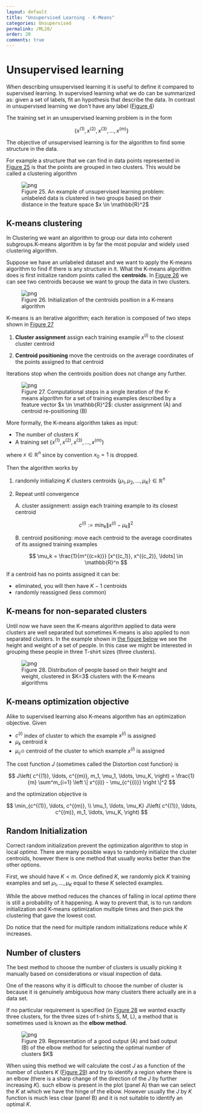 ```yaml
---
layout: default
title: "Unsupervised Learning - K-Means"
categories: Unsupervised
permalink: /ML20/
order: 20
comments: true
---
```


# Unsupervised learning
When describing unsupervised learning it is useful to define it compared to supervised learning. In supervised learning what we do can be summarized as: given a set of labels, fit an hypothesis that describe the data. In contrast in unsupervised learning we don't have any label (<a href="{{site.basurl}}/ML/ML0#fig:iris">Figure 4</a>)

The training set in an unsupervised learning problem is in the form

$$
\left \{ x^{(1)}, x^{(2)}, x^{(3)}, \ldots, x^{(m)} \right \}
$$

The objective of unsupervised learning is for the algorithm to find some structure in the data.

For example a structure that we can find in data points represented in <a href="#fig:simpleclusters">Figure 25</a> is that the points are grouped in two clusters. This would be called a clustering algorithm


    

<figure id="fig:simpleclusters">
    <img src="{{site.baseurl}}/pages/ML-20-UnsupervisedLearning_files/ML-20-UnsupervisedLearning_2_0.png" alt="png">
    <figcaption>Figure 25. An example of unsupervised learning problem: unlabeled data is clustered in two groups based on their distance in the feature space $x \in \mathbb{R}^2$</figcaption>
</figure>

## K-means clustering
In Clustering we want an algorithm to group our data into coherent subgroups.K-means algorithm is by far the most popular and widely used clustering algorithm.

Suppose we have an unlabeled dataset and we want to apply the K-means algorithm to find if there is any structure in it. What the K-means algorithm does is first initialize random points called the **centroids**. In <a href="#fig:kmeanscentroids">Figure 26</a> we can see two centroids because we want to group the data in two clusters.




    

<figure id="fig:kmeanscentroids">
    <img src="{{site.baseurl}}/pages/ML-20-UnsupervisedLearning_files/ML-20-UnsupervisedLearning_4_0.png" alt="png">
    <figcaption>Figure 26. Initialization of the centroids position in a K-means algorithm</figcaption>
</figure>

K-means is an iterative algorithm; each iteration is composed of two steps shown in <a href="#fig:kmeansteps">Figure 27</a>

1. **Cluster assignment** assign each training example $x^{(i)}$ to the closest cluster centroid

2. **Centroid positioning** move the centroids on the average coordinates of the points assigned to that centroid

Iterations stop when the centroids position does not change any further.


    

<figure id="fig:kmeansteps">
    <img src="{{site.baseurl}}/pages/ML-20-UnsupervisedLearning_files/ML-20-UnsupervisedLearning_6_0.png" alt="png">
    <figcaption>Figure 27. Computational steps in a single iteration of the K-means algorithm for a set of training examples described by a feature vector $x \in \mathbb{R}^2$: cluster assignment (A) and centroid re-positioning (B)</figcaption>
</figure>

More formally, the K-means algorithm takes as input:

* The number of clusters $K$
* A training set $\left \lbrace x^{(1)}, x^{(2)}, x^{(3)}, \ldots, x^{(m)} \right \rbrace$

where $x \in \mathbb{R}^n$ since by convention $x_0=1$ is dropped.

Then the algorithm works by

1. randomly initializing $K$ clusters centroids $\{ \mu_1, \mu_2, \ldots, \mu_K \} \in \mathbb{R}^n$

2. Repeat until convergence

    A. cluster assignment: assign each training example to its closest centroid

    $$
    c^{(i)} := \min_k \| x^{(i)} - \mu_k \|^2
    $$

    B. centroid positioning: move each centroid to the average coordinates of its assigned training examples
    
    $$
    \mu_k = \frac{1}{m^{(c=k)}} [x^{(c_1)}, x^{(c_2)}, \ldots] \in \mathbb{R}^n
    $$

If a centroid has no points assigned it can be:

* eliminated, you will then have $K-1$ centroids
* randomly reassigned (less common)

## K-means for non-separated clusters
Until now we have seen the K-means algorithm applied to data were clusters are well separated but sometimes K-means is also applied to non separated clusters. In the example shown in <a href="#tshirtsizes">the figure below</a> we see the height and weight of a set of people. In this case we might be interested in grouping these people in three T-shirt sizes (three clusters).


    

<figure id="fig:tshirtsizes">
    <img src="{{site.baseurl}}/pages/ML-20-UnsupervisedLearning_files/ML-20-UnsupervisedLearning_8_0.png" alt="png">
    <figcaption>Figure 28. Distribution of people based on their height and weight, clustered in $K=3$ clusters with the K-means algorithms</figcaption>
</figure>

## K-means optimization objective
Alike to supervised learning also K-means algorithm has an optimization objective. Given

* $c^{(i)}$ index of cluster to which the example $x^{(i)}$ is assigned
* $\mu_k$ centroid $k$
* $\mu_{c^{(i)}}$ centroid of the cluster to which example $x^{(i)}$ is assigned

The cost function $J$ (sometimes called the Distortion cost function) is

$$
J\left( c^{(1)}, \ldots, c^{(m)}, m_1, \mu_1, \ldots, \mu_K, \right) = \frac{1}{m} \sum^m_{i=1} \left \| x^{(i)} - \mu_{c^{(i)}} \right \|^2
$$

and the optimization objective is 

$$
\min_{c^{(1)}, \ldots, c^{(m)}, \\ \mu_1, \ldots, \mu_K} J\left( c^{(1)}, \ldots, c^{(m)}, m_1, \ldots, \mu_K, \right)
$$

## Random Initialization
Correct random initialization prevent the optimization algorithm to stop in local *optima*. There are many possible ways to randomly initialize the cluster centroids, however there is one method that usually works better than the other options.

First, we should have $K < m$. Once defined $K$, we randomly pick $K$ training examples and set $\mu_1, \ldots, \mu_K$ equal to these $K$ selected examples.

While the above method reduces the chances of falling in local *optima* there is still a probability of it happening. A way to prevent that, is to run random initialization and K-means optimization multiple times and then pick the clustering that gave the lowest cost.

Do notice that the need for multiple random initializations reduce while $K$ increases.

## Number of clusters
The best method to choose the number of clusters is usually picking it manually based on considerations or visual inspection of data.

One of the reasons why it is difficult to choose the number of cluster is because it is genuinely ambiguous how many clusters there actually are in a data set.

If no particular requirement is specified (in <a href="#fig:tshirtsizes">Figure 28</a> we wanted exactly three clusters, for the three sizes of t-shirts S, M, L), a method that is sometimes used is known as the **elbow method**.


    

<figure id="fig:elbow">
    <img src="{{site.baseurl}}/pages/ML-20-UnsupervisedLearning_files/ML-20-UnsupervisedLearning_11_0.png" alt="png">
    <figcaption>Figure 29. Representation of a good output (A) and bad output (B) of the elbow method for selecting the optimal number of clusters $K$</figcaption>
</figure>

When using this method we will calculate the cost $J$ as a function of the number of clusters $K$ (<a href="#fig:elbow">Figure 29</a>) and try to identify a region where there is an elbow (there is a sharp change of the direction of the $J$ by further increasing $K$). such elbow is present in the plot (panel A) than we can select the $K$ at which we have the hinge of the elbow. However usually the $J$ by $K$ function is much less clear (panel B) and it is not suitable to identify an optimal $K$.
